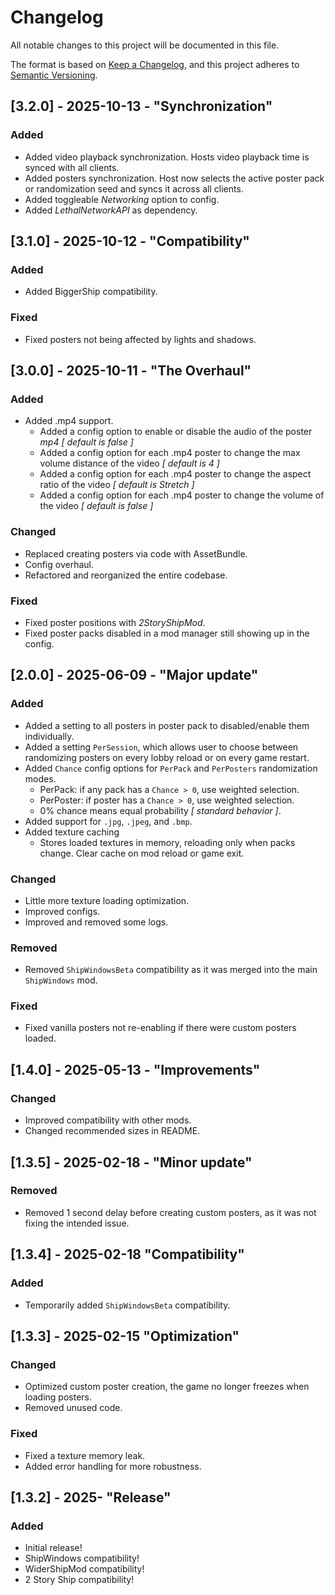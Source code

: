 # Changelog

All notable changes to this project will be documented in this file.

The format is based on [Keep a Changelog](https://keepachangelog.com/en/1.1.0/),
and this project adheres to [Semantic Versioning](https://semver.org/spec/v2.0.0.html).

## [3.2.0] - 2025-10-13 - "Synchronization"
### Added
- Added video playback synchronization. Hosts video playback time is synced with all clients.
- Added posters synchronization. Host now selects the active poster pack or randomization seed and syncs it across all clients.
- Added toggleable *Networking* option to config.
- Added *LethalNetworkAPI* as dependency.

## [3.1.0] - 2025-10-12 - "Compatibility"
### Added
- Added BiggerShip compatibility.

### Fixed
- Fixed posters not being affected by lights and shadows.

## [3.0.0] - 2025-10-11 - "The Overhaul"
### Added
- Added .mp4 support.
  - Added a config option to enable or disable the audio of the poster *mp4* *[ default is false ]* 
  - Added a config option for each .mp4 poster to change the max volume distance of the video *[ default is 4 ]* 
  - Added a config option for each .mp4 poster to change the aspect ratio of the video *[ default is Stretch ]* 
  - Added a config option for each .mp4 poster to change the volume of the video *[ default is false ]* 

### Changed
- Replaced creating posters via code with AssetBundle.
- Config overhaul.
- Refactored and reorganized the entire codebase.

### Fixed
- Fixed poster positions with *2StoryShipMod*.
- Fixed poster packs disabled in a mod manager still showing up in the config.

## [2.0.0] - 2025-06-09 - "Major update"
### Added
- Added a setting to all posters in poster pack to disabled/enable them individually.
- Added a setting `PerSession`, which allows user to choose between randomizing posters on every lobby reload or on every game restart.
- Added `Chance` config options for `PerPack` and `PerPosters` randomization modes.
  - PerPack: if any pack has a `Chance > 0`, use weighted selection.
  - PerPoster: if poster has a `Chance > 0`, use weighted selection.
  - 0% chance means equal probability *[ standard behavior ]*.
- Added support for `.jpg`, `.jpeg`, and `.bmp`.
- Added texture caching
  - Stores loaded textures in memory, reloading only when packs change. Clear cache on mod reload or game exit.

### Changed
- Little more texture loading optimization.
- Improved configs.
- Improved and removed some logs.

### Removed
- Removed `ShipWindowsBeta` compatibility as it was merged into the main `ShipWindows` mod.

### Fixed
- Fixed vanilla posters not re-enabling if there were custom posters loaded.

## [1.4.0] - 2025-05-13 - "Improvements"
### Changed
- Improved compatibility with other mods.
- Changed recommended sizes in README.

## [1.3.5] - 2025-02-18 - "Minor update"
### Removed
- Removed 1 second delay before creating custom posters, as it was not fixing the intended issue.

## [1.3.4] - 2025-02-18 "Compatibility"
### Added
- Temporarily added `ShipWindowsBeta` compatibility.

## [1.3.3] - 2025-02-15 "Optimization"
### Changed
- Optimized custom poster creation, the game no longer freezes when loading posters.
- Removed unused code.

### Fixed
- Fixed a texture memory leak.
- Added error handling for more robustness.

## [1.3.2] - 2025- "Release"
### Added
- Initial release!
- ShipWindows compatibility!
- WiderShipMod compatibility!
- 2 Story Ship compatibility!
